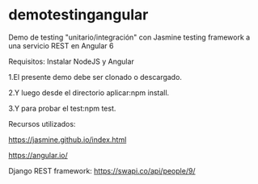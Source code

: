 # demotestingangular
Demo de testing "unitario/integración" con Jasmine testing framework a una servicio REST en Angular 6

Requisitos: Instalar NodeJS y Angular

1.El presente demo debe ser clonado o descargado.

2.Y luego desde el directorio aplicar:npm install.

3.Y para probar el test:npm test.

Recursos utilizados:

https://jasmine.github.io/index.html

https://angular.io/

Django REST framework: https://swapi.co/api/people/9/

